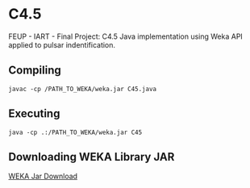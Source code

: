 # C4.5
FEUP - IART - Final Project: C4.5 Java implementation using Weka API applied to pulsar indentification.

## Compiling
```javac -cp /PATH_TO_WEKA/weka.jar C45.java```

## Executing
```java -cp .:/PATH_TO_WEKA/weka.jar C45```

## Downloading WEKA Library JAR
[WEKA Jar Download](http://www.java2s.com/Code/Jar/w/Downloadwekastable3610jar.htm)
